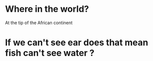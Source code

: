 # Where in the world?

At the tip of the African continent

# If we can't see ear does that mean fish can't see water ?
